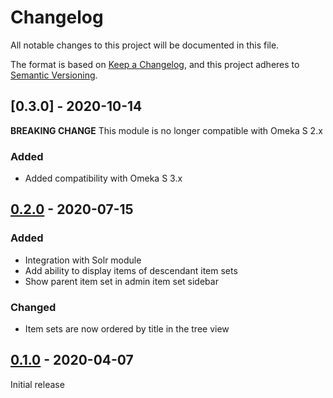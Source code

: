 # Changelog

All notable changes to this project will be documented in this file.

The format is based on [Keep a Changelog](https://keepachangelog.com/en/1.0.0/),
and this project adheres to [Semantic Versioning](https://semver.org/spec/v2.0.0.html).

## [0.3.0] - 2020-10-14

**BREAKING CHANGE** This module is no longer compatible with Omeka S 2.x

### Added

- Added compatibility with Omeka S 3.x

## [0.2.0] - 2020-07-15

### Added

- Integration with Solr module
- Add ability to display items of descendant item sets
- Show parent item set in admin item set sidebar

### Changed

- Item sets are now ordered by title in the tree view

## [0.1.0] - 2020-04-07

Initial release

[0.2.0]: https://github.com/biblibre/omeka-s-module-ItemSetsTree/compare/v0.1.0...v0.2.0
[0.1.0]: https://github.com/biblibre/omeka-s-module-ItemSetsTree/releases/tag/v0.1.0
